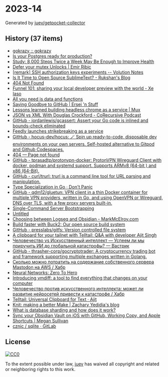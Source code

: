 # 2023-14

Generated by [juev/getpocket-collector](https://github.com/juev/getpocket-collector)

## History (37 items)

- [gokrazy :: gokrazy](https://gokrazy.org)
- [Is your Postgres ready for production?](https://www.crunchydata.com/blog/is-your-postgres-ready-for-production)
- [Study: 8,000 Steps Twice a Week May Be Enough to Improve Health](https://www.prevention.com/health/a43453914/8000-steps-walking-for-health-study/)
- [Defer your mutex Unlocks | Emir Ribic](https://www.ribice.ba/defer-mutex-unlocks/)
- [[remark] SSH authorization keys experiments -- Volution Notes](https://notes.volution.ro/v1/2023/04/remarks/eb5109f6/)
- [Is It Time to Open Source SublimeText? - Rukshan's Blog](https://ruky.me/2023/03/30/is-it-time-to-open-source-sublimetext/)
- [404 Not Found](https://susam.net/maze/mastering-emacs-together.html)
- [Funnel 101: sharing your local developer preview with the world - Xe Iaso](https://xeiaso.net/blog/tailscale-funnel-101/)
- [All you need is data and functions](https://mckayla.blog/posts/all-you-need-is-data-and-functions.html)
- [Saying Goodbye to GitHub | Ersei 'n Stuff](https://ersei.net/en/blog/bye-bye-github)
- [Lessons learned building headless chrome as a service | Mux](https://www.mux.com/blog/lessons-learned-building-headless-chrome-as-a-service)
- [JSON vs XML With Douglas Crockford - CoRecursive Podcast](https://corecursive.com/json-vs-xml-douglas-crockford/)
- [GitHub - jordanlewis/gcassert: Assert your Go code is inlined and bounds-check eliminated](https://github.com/jordanlewis/gcassert)
- [Feedly launches strikebreaking as a service](https://newsletter.mollywhite.net/p/feedly-launches-strikebreaking-as)
- [GitHub - hocus-dev/hocus: 🪄 Spin up ready-to-code, disposable dev environments on your own servers. Self-hosted alternative to Gitpod and Github Codespaces.](https://github.com/hocus-dev/hocus)
- [404 — Page not found](https://baty.net/2023/my-read-later-service-is-made-of-paper/)
- [GitHub - tprasadtp/protonvpn-docker: ProtonVPN Wireguard Client with docker, podman and systemd support. Supports ARMv8 (64-bit ) and x86 (64-Bit).](https://github.com/tprasadtp/protonvpn-docker)
- [GitHub - curl/trurl: trurl is a command line tool for URL parsing and manipulation.](https://github.com/curl/trurl)
- [Type Specialization in Go · Don't Panic](https://commaok.xyz/post/type_specialization/)
- [GitHub - qdm12/gluetun: VPN client in a thin Docker container for multiple VPN providers, written in Go, and using OpenVPN or Wireguard, DNS over TLS, with a few proxy servers built-in.](https://github.com/qdm12/gluetun)
- [Single-Command Server Bootstrapping](https://galowicz.de/2023/04/05/single-command-server-bootstrap/)
- [Untitled](https://strongboxsafe.com/updates/the-most-secure-password-manager-now-available-on-macos-strongbox-zero)
- [Choosing between Logseq and Obsidian - MarkMcElroy.com](https://markmcelroy.com/choosing-between-logseq-and-obsidian/)
- [Build faster with Buck2: Our open source build system](https://engineering.fb.com/2023/04/06/open-source/buck2-open-source-large-scale-build-system/)
- [GitHub - presslabs/gitfs: Version controlled file system](https://github.com/presslabs/gitfs)
- [A clipboard for your tailnet with Telltail: Q&A with developer Ajit Singh](https://tailscale.dev/blog/telltail-universal-clipboard-ajit-singh-interview)
- [Человечество vs Искусственный интеллект — Успеем ли мы приручить ИИ до глобальной катастрофы? — Вастрик](https://vas3k.blog/blog/ai_alignment/)
- [GitHub - thrasher-corp/gocryptotrader: A cryptocurrency trading bot and framework supporting multiple exchanges written in Golang.](https://github.com/thrasher-corp/gocryptotrader)
- [Сколько можно потратить на содержание собственного сервера Mastodon на AWS / Хабр](https://habr.com/ru/companies/ruvds/articles/727100/)
- [Neural Networks: Zero To Hero](https://karpathy.ai/zero-to-hero.html)
- [Introducing vmdiff: a tool to find everything that changes on your computer](https://community.atlassian.com/t5/Trust-Security-articles/Introducing-vmdiff-a-tool-to-find-everything-that-changes-on/ba-p/2321969)
- [Человечество против искусственного интеллекта: может ли развитие нейросетей привести к катастрофе / Хабр](https://habr.com/ru/companies/ods/articles/727158/)
- [Telltail: Universal Clipboard for Text · Ajit](https://hemarkable.com/prose/telltail)
- [Knit: making a better Make | Zachary Yedidia's blog](https://zyedidia.github.io/blog/posts/3-knit-better-make/)
- [What is database sharding and how does it work?](https://planetscale.com/blog/what-is-database-sharding-and-how-does-it-work)
- [Sync your Obsidian Vault on iOS with GitHub, Working Copy, and Apple Shortcuts | Megan Sullivan](https://meganesulli.com/blog/sync-obsidian-vault-iphone-ipad/)
- [cznic / sqlite · GitLab](https://gitlab.com/cznic/sqlite)

## License

[![CC0](https://mirrors.creativecommons.org/presskit/buttons/88x31/svg/cc-zero.svg)](https://creativecommons.org/publicdomain/zero/1.0/)

To the extent possible under law, [juev](https://github.com/juev) has waived all copyright and related or neighboring rights to this work.
